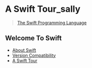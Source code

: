 # A Swift Tour_sally

> [The Swift Programming Language](https://docs.swift.org/swift-book/)

## Welcome To Swift
- [About Swift](https://github.com/bibi6666667/a-swift-tour/tree/sally/sally/1.%20Welcome%20To%20Swift/1.%20About%20Swift#readme)
- [Version Compatibility](https://github.com/bibi6666667/a-swift-tour/tree/sally/sally/1.%20Welcome%20To%20Swift/2.%20Version%20Compatibility#readme)
- [A Swift Tour](https://github.com/bibi6666667/a-swift-tour/tree/sally/sally/1.%20Welcome%20To%20Swift/3.%20A%20Swift%20Tour#readme)
